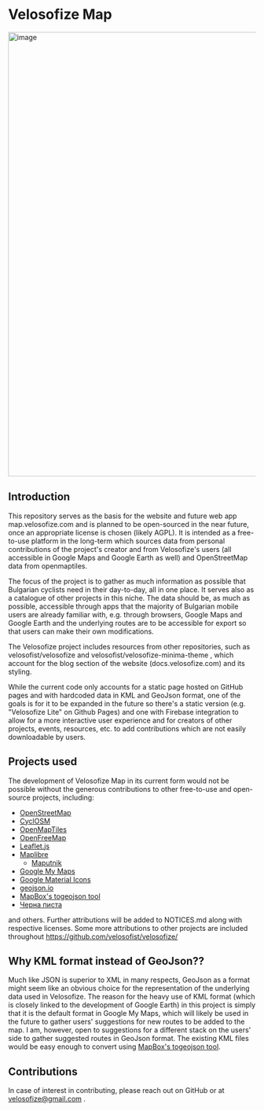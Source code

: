 # Velosofize Map

<img width="1740" height="904" alt="image" src="https://github.com/user-attachments/assets/aadeaf70-5795-40bd-aee9-ed9e7eaca223" />

## Introduction

This repository serves as the basis for the website and future web app map.velosofize.com and is planned to be open-sourced in the near future, once an appropriate license is chosen (likely AGPL). It is intended as a free-to-use platform in the long-term which sources data from personal contributions of the project's creator and from Velosofize's users (all accessible in Google Maps and Google Earth as well) and OpenStreetMap data from openmaptiles.

The focus of the project is to gather as much information as possible that Bulgarian cyclists need in their day-to-day, all in one place. It serves also as a catalogue of other projects in this niche. The data should be, as much as possible, accessible through apps that the majority of Bulgarian mobile users are already familiar with, e.g. through browsers, Google Maps and Google Earth and the underlying routes are to be accessible for export so that users can make their own modifications.

The Velosofize project includes resources from other repositories, such as velosofist/velosofize and velosofist/velosofize-minima-theme , which account for the blog section of the website (docs.velosofize.com) and its styling.

While the current code only accounts for a static page hosted on GitHub pages and with hardcoded data in KML and GeoJson format, one of the goals is for it to be expanded in the future so there's a static version (e.g. "Velosofize Lite" on Github Pages) and one with Firebase integration to allow for a more interactive user experience and for creators of other projects, events, resources, etc. to add contributions which are not easily downloadable by users.

## Projects used

The development of Velosofize Map in its current form would not be possible without the generous contributions to other free-to-use and open-source projects, including:

* [OpenStreetMap](https://www.openstreetmap.org/)
* [CyclOSM](https://www.cyclosm.org/)
* [OpenMapTiles](https://openmaptiles.github.io/)
* [OpenFreeMap](https://openfreemap.org/)
* [Leaflet.js](https://leafletjs.com)
* [Maplibre](https://maplibre.org/)
  * [Maputnik](https://maplibre.org/maputnik/)
* [Google My Maps](http://mymaps.google.com/)
* [Google Material Icons](https://fonts.google.com/icons)
* [geojson.io](https://geojson.io)
* [MapBox's togeojson tool](https://github.com/mapbox/togeojson)
* [Черна писта](https://chernapista.com)

and others. Further attributions will be added to NOTICES.md along with respective licenses. Some more attributions to other projects are included throughout https://github.com/velosofist/velosofize/

## Why KML format instead of GeoJson??

Much like JSON is superior to XML in many respects, GeoJson as a format might seem like an obvious choice for the representation of the underlying data used in Velosofize. The reason for the heavy use of KML format (which is closely linked to the development of Google Earth) in this project is simply that it is the default format in Google My Maps, which will likely be used in the future to gather users' suggestions for new routes to be added to the map. I am, however, open to suggestions for a different stack on the users' side to gather suggested routes in GeoJson format. The existing KML files would be easy enough to convert using [MapBox's togeojson tool](https://github.com/mapbox/togeojson).

## Contributions

In case of interest in contributing, please reach out on GitHub or at <velosofize@gmail.com> .
